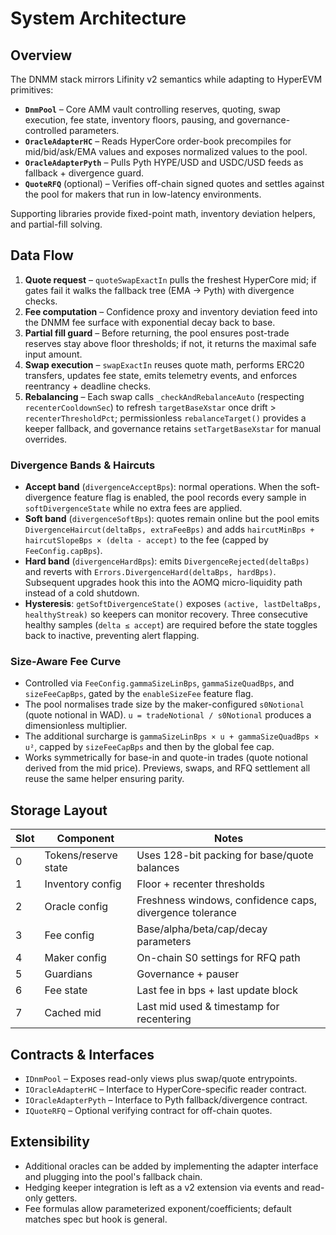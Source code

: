 # System Architecture

## Overview

The DNMM stack mirrors Lifinity v2 semantics while adapting to HyperEVM primitives:

- **`DnmPool`** – Core AMM vault controlling reserves, quoting, swap execution, fee state, inventory floors, pausing, and governance-controlled parameters.
- **`OracleAdapterHC`** – Reads HyperCore order-book precompiles for mid/bid/ask/EMA values and exposes normalized values to the pool.
- **`OracleAdapterPyth`** – Pulls Pyth HYPE/USD and USDC/USD feeds as fallback + divergence guard.
- **`QuoteRFQ`** (optional) – Verifies off-chain signed quotes and settles against the pool for makers that run in low-latency environments.

Supporting libraries provide fixed-point math, inventory deviation helpers, and partial-fill solving.

## Data Flow

1. **Quote request** – `quoteSwapExactIn` pulls the freshest HyperCore mid; if gates fail it walks the fallback tree (EMA → Pyth) with divergence checks.
2. **Fee computation** – Confidence proxy and inventory deviation feed into the DNMM fee surface with exponential decay back to base.
3. **Partial fill guard** – Before returning, the pool ensures post-trade reserves stay above floor thresholds; if not, it returns the maximal safe input amount.
4. **Swap execution** – `swapExactIn` reuses quote math, performs ERC20 transfers, updates fee state, emits telemetry events, and enforces reentrancy + deadline checks.
5. **Rebalancing** – Each swap calls `_checkAndRebalanceAuto` (respecting `recenterCooldownSec`) to refresh `targetBaseXstar` once drift > `recenterThresholdPct`; permissionless `rebalanceTarget()` provides a keeper fallback, and governance retains `setTargetBaseXstar` for manual overrides.

### Divergence Bands & Haircuts

- **Accept band** (`divergenceAcceptBps`): normal operations. When the soft-divergence feature flag is enabled, the pool records every sample in `softDivergenceState` while no extra fees are applied.
- **Soft band** (`divergenceSoftBps`): quotes remain online but the pool emits `DivergenceHaircut(deltaBps, extraFeeBps)` and adds `haircutMinBps + haircutSlopeBps × (delta - accept)` to the fee (capped by `FeeConfig.capBps`).
- **Hard band** (`divergenceHardBps`): emits `DivergenceRejected(deltaBps)` and reverts with `Errors.DivergenceHard(deltaBps, hardBps)`. Subsequent upgrades hook this into the AOMQ micro-liquidity path instead of a cold shutdown.
- **Hysteresis**: `getSoftDivergenceState()` exposes `(active, lastDeltaBps, healthyStreak)` so keepers can monitor recovery. Three consecutive healthy samples (`delta ≤ accept`) are required before the state toggles back to inactive, preventing alert flapping.

### Size-Aware Fee Curve

- Controlled via `FeeConfig.gammaSizeLinBps`, `gammaSizeQuadBps`, and `sizeFeeCapBps`, gated by the `enableSizeFee` feature flag.
- The pool normalises trade size by the maker-configured `s0Notional` (quote notional in WAD). `u = tradeNotional / s0Notional` produces a dimensionless multiplier.
- The additional surcharge is `gammaSizeLinBps × u + gammaSizeQuadBps × u²`, capped by `sizeFeeCapBps` and then by the global fee cap.
- Works symmetrically for base-in and quote-in trades (quote notional derived from the mid price). Previews, swaps, and RFQ settlement all reuse the same helper ensuring parity.

## Storage Layout

| Slot | Component | Notes |
|------|-----------|-------|
| 0    | Tokens/reserve state | Uses 128-bit packing for base/quote balances |
| 1    | Inventory config     | Floor + recenter thresholds |
| 2    | Oracle config        | Freshness windows, confidence caps, divergence tolerance |
| 3    | Fee config           | Base/alpha/beta/cap/decay parameters |
| 4    | Maker config         | On-chain S0 settings for RFQ path |
| 5    | Guardians            | Governance + pauser |
| 6    | Fee state            | Last fee in bps + last update block |
| 7    | Cached mid           | Last mid used & timestamp for recentering |

## Contracts & Interfaces

- `IDnmPool` – Exposes read-only views plus swap/quote entrypoints.
- `IOracleAdapterHC` – Interface to HyperCore-specific reader contract.
- `IOracleAdapterPyth` – Interface to Pyth fallback/divergence contract.
- `IQuoteRFQ` – Optional verifying contract for off-chain quotes.

## Extensibility

- Additional oracles can be added by implementing the adapter interface and plugging into the pool's fallback chain.
- Hedging keeper integration is left as a v2 extension via events and read-only getters.
- Fee formulas allow parameterized exponent/coefficients; default matches spec but hook is general.
